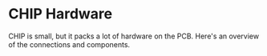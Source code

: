 # CHIP Hardware
CHIP is small, but it packs a lot of hardware on the PCB. Here's an overview of the connections and components.

